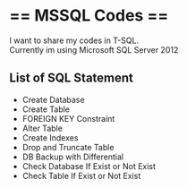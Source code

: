 # == MSSQL Codes ==
I want to share my codes in T-SQL.<br/>
Currently im using Microsoft SQL Server 2012

## List of SQL Statement
- Create Database
- Create Table
- FOREIGN KEY Constraint
- Alter Table
- Create Indexes
- Drop and Truncate Table
- DB Backup with Differential
- Check Database If Exist or Not Exist
- Check Table If Exist or Not Exist

